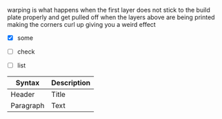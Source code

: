 warping is what happens when the first layer does not stick to the build plate properly and get pulled off when the layers above are being printed making the corners curl up giving you a weird effect 


- [x] some
- [ ] check
- [ ] list


| Syntax | Description |
| ----------- | ----------- |
| Header | Title |
| Paragraph | Text |